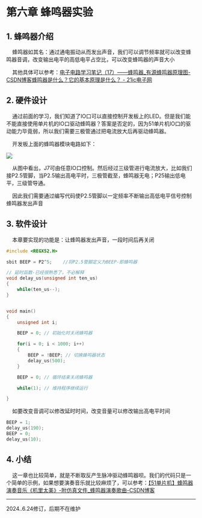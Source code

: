 # 第六章 蜂鸣器实验

## 1. 蜂鸣器介绍

    蜂鸣器如其名：通过通电振动从而发出声音，我们可以调节频率就可以改变蜂鸣器音调，改变输出电平的高低电平占空比，可以改变蜂鸣器的声音大小

    其他具体可以参考：[电子电路学习笔记（17）——蜂鸣器_有源蜂鸣器原理图-CSDN博客](https://blog.csdn.net/qq_36347513/article/details/121474727)[蜂鸣器是什么？它的基本原理是什么？ - 21ic电子网](https://www.21ic.com/a/957243.html)

## 2. 硬件设计

    通过前面的学习，我们知道了IO口可以直接控制开发板上的LED。但是我们能不能直接使用单片机的IO口驱动蜂鸣器？答案是否定的，因为51单片机IO口的驱动能力毕竟弱，所以我们需要三极管通过把电流放大后再驱动蜂鸣器。

    开发板上面的蜂鸣器模块电路如下：

![](https://img.picgo.net/2024/05/27/-2024-05-27-1452126f75071445ea6b64.png)

    从图中看出，J7可由任意IO口控制。然后经过三级管进行电流放大，比如我们接P2.5管脚，当P2.5输出高电平时，三极管截至，蜂鸣器无电；P25输出低电平，三级管导通。

    因此我们需要通过编写代码使P2.5管脚以一定频率不断输出高低电平信号控制蜂鸣器发出声音

## 3. 软件设计

    本章要实现的功能是：让蜂鸣器发出声音，一段时间后再关闭

```c
#include <REGX52.H>

sbit BEEP = P2^5;    //将P2.5管脚定义为BEEP-即蜂鸣器

// 延时函数-已经很熟悉了，不必解释
void delay_us(unsigned int ten_us)
{
    while(ten_us--);    
}


void main()
{
    unsigned int i;

    BEEP = 0; // 初始化时关闭蜂鸣器

    for(i = 0; i < 1000; i++)
    {
        BEEP = !BEEP; // 切换蜂鸣器状态
        delay_us(500);
    }

    BEEP = 0; // 循环结束关闭蜂鸣器

    while(1); // 维持程序继续运行

}
```

    如要改变音调可以修改延时时间，改变音量可以修改输出高电平时间

```c
BEEP = 1;
delay_us(190);
BEEP = 0;
delay_us(10);
```

## 4. 小结

    这一章也比较简单，就是不断取反产生脉冲驱动蜂鸣器呗。我们的代码只是一个简单的示例，如果想要演奏音乐就比较麻烦了，可以参考：[【51单片机】蜂鸣器演奏音乐《机里太美》-附仿真文件_蜂鸣器演奏歌曲-CSDN博客](https://blog.csdn.net/m0_74063149/article/details/131771393)

---

2024..6.24修订，后期不在维护
